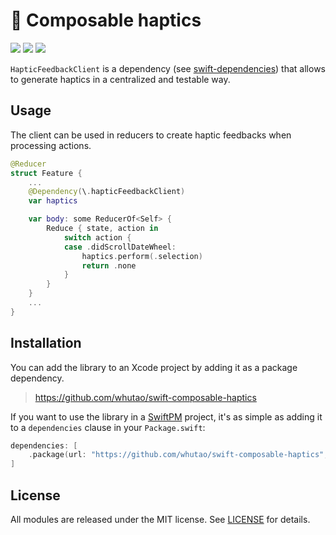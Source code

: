 # 📳 Composable haptics

<p>
    <img src="https://img.shields.io/badge/Swift-5.9-orange.svg" />
    <img src="https://img.shields.io/badge/iOS->= 15.0-red.svg" />
    <img src="https://img.shields.io/badge/license-MIT-blue.svg" />
</p>

`HapticFeedbackClient` is a dependency (see [swift-dependencies](https://github.com/pointfreeco/swift-dependencies)) that allows to generate haptics in a centralized and testable way.

## Usage

The client can be used in reducers to create haptic feedbacks when processing actions.

```swift
@Reducer
struct Feature {
    ...
    @Dependency(\.hapticFeedbackClient)
    var haptics

    var body: some ReducerOf<Self> {
        Reduce { state, action in
            switch action {
            case .didScrollDateWheel:
                haptics.perform(.selection)
                return .none
            }
        }
    }
    ...
}
```

## Installation

You can add the library to an Xcode project by adding it as a package dependency.

> https://github.com/whutao/swift-composable-haptics

If you want to use the library in a [SwiftPM](https://swift.org/package-manager/) project, it's as simple as adding it to a `dependencies` clause in your `Package.swift`:

``` swift
dependencies: [
    .package(url: "https://github.com/whutao/swift-composable-haptics", from: "1.0.0")
]
```

## License

All modules are released under the MIT license. See [LICENSE](LICENSE) for details.
